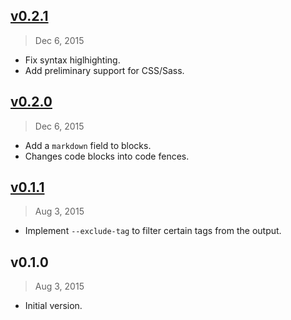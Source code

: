 ## [v0.2.1]
> Dec 6, 2015

* Fix syntax higlhighting.
* Add preliminary support for CSS/Sass.

## [v0.2.0]
> Dec 6, 2015

* Add a `markdown` field to blocks.
* Changes code blocks into code fences.

## [v0.1.1]
> Aug  3, 2015

* Implement `--exclude-tag` to filter certain tags from the output.

## v0.1.0
> Aug  3, 2015

* Initial version.

[v0.1.1]: https://github.com/rstacruz/mdx/compare/v0.1.0...v0.1.1
[v0.2.0]: https://github.com/rstacruz/mdx/compare/v0.1.1...v0.2.0
[v0.2.1]: https://github.com/rstacruz/mdx/compare/v0.2.0...v0.2.1
